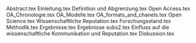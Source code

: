 Abstract.tex
Einleitung.tex
Definition und Abgrenzung.tex
Open Access.tex
OA_Chronologie.tex
OA_Modelle.tex
OA_formats_and_chanels.tex
Open Science.tex
Wissenschaftliche Reputation.tex
Forschungsstand.tex
Methodik.tex
Ergebnisse.tex
Ergebnisse subs2.tex
Einfluss  auf die wissenschaftliche Kommunikation und Reputation.tex
Diskussion.tex
